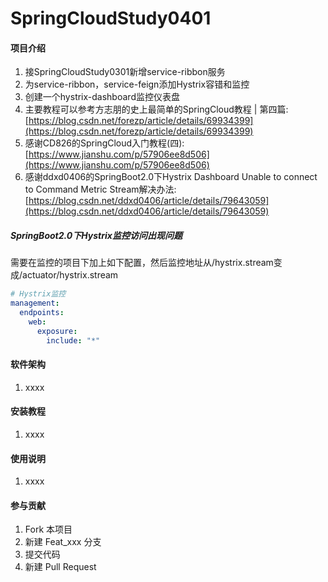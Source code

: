 # SpringCloudStudy0401

#### 项目介绍

1. 接SpringCloudStudy0301新增service-ribbon服务
2. 为service-ribbon，service-feign添加Hystrix容错和监控
3. 创建一个hystrix-dashboard监控仪表盘
4. 主要教程可以参考方志朋的史上最简单的SpringCloud教程 | 第四篇:[https://blog.csdn.net/forezp/article/details/69934399](https://blog.csdn.net/forezp/article/details/69934399)
5. 感谢CD826的SpringCloud入门教程(四):[https://www.jianshu.com/p/57906ee8d506](https://www.jianshu.com/p/57906ee8d506)
6. 感谢ddxd0406的SpringBoot2.0下Hystrix Dashboard Unable to connect to Command Metric Stream解决办法:[https://blog.csdn.net/ddxd0406/article/details/79643059](https://blog.csdn.net/ddxd0406/article/details/79643059)

##### SpringBoot2.0下Hystrix监控访问出现问题
需要在监控的项目下加上如下配置，然后监控地址从/hystrix.stream变成/actuator/hystrix.stream
````yml
# Hystrix监控
management:
  endpoints:
    web:
      exposure:
        include: "*"
````

#### 软件架构

1. xxxx

#### 安装教程

1. xxxx

#### 使用说明

1. xxxx

#### 参与贡献

1. Fork 本项目
2. 新建 Feat_xxx 分支
3. 提交代码
4. 新建 Pull Request
